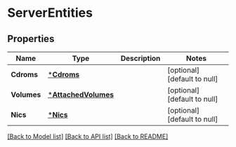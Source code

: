 # ServerEntities

## Properties
Name | Type | Description | Notes
------------ | ------------- | ------------- | -------------
**Cdroms** | [***Cdroms**](Cdroms.md) |  | [optional] [default to null]
**Volumes** | [***AttachedVolumes**](AttachedVolumes.md) |  | [optional] [default to null]
**Nics** | [***Nics**](Nics.md) |  | [optional] [default to null]

[[Back to Model list]](../README.md#documentation-for-models) [[Back to API list]](../README.md#documentation-for-api-endpoints) [[Back to README]](../README.md)

